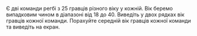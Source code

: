 Є дві команди регбі з 25 гравців різного віку у кожній.
Вік беремо випадковим чином в діапазоні від 18 до 40.
Виведіть у двох рядках вік гравців кожної команди.
Порахуйте середній вік гравців кожної команди та виведіть на екран.